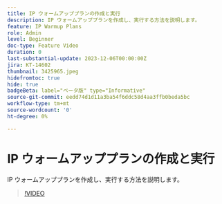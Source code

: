 ```yaml
---
title: IP ウォームアッププランの作成と実行
description: IP ウォームアッププランを作成し、実行する方法を説明します。
feature: IP Warmup Plans
role: Admin
level: Beginner
doc-type: Feature Video
duration: 0
last-substantial-update: 2023-12-06T00:00:00Z
jira: KT-14602
thumbnail: 3425965.jpeg
hidefromtoc: true
hide: true
badgeBeta: label="ベータ版" type="Informative"
source-git-commit: eedd74d1d11a3ba54f6ddc58d4aa3ffb0beda5bc
workflow-type: tm+mt
source-wordcount: '0'
ht-degree: 0%

---
```



# IP ウォームアッププランの作成と実行

IP ウォームアッププランを作成し、実行する方法を説明します。

>[!VIDEO](https://video.tv.adobe.com/v/3425965/?learn=on)
